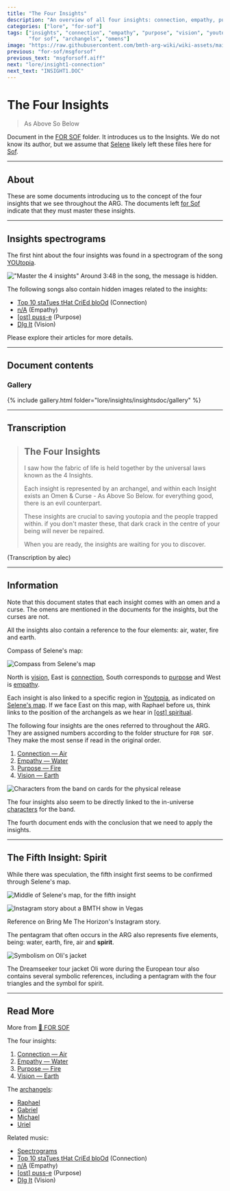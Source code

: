 ```yaml
---
title: "The Four Insights"
description: "An overview of all four insights: connection, empathy, purpose, vision."
categories: ["lore", "for-sof"]
tags: ["insights", "connection", "empathy", "purpose", "vision", "youtopia", 
       "for sof", "archangels", "omens"]
image: "https://raw.githubusercontent.com/bmth-arg-wiki/wiki-assets/main/lore/insights/insights-300x300.png"
previous: "for-sof/msgforsof"
previous_text: "msgforsoff.aiff"
next: "lore/insight1-connection"
next_text: "INSIGHT1.DOC"
---
```

# The Four Insights

> As Above So Below

Document in the [FOR SOF](../for-sof) folder. It introduces us to the Insights. We do not know its author, but we assume that [Selene](../characters/selene) likely left these files here for [Sof](../characters/sof).

***

## About

These are some documents introducing us to the concept of the four insights that
we see throughout the ARG. The documents left [for Sof](../for-sof/for-sof) indicate that 
they must master these insights.

***

## Insights spectrograms

The first hint about the four insights was found in a spectrogram of the song [YOUtopia](../music/song-youtopia).

!["Master the 4 insights"](https://raw.githubusercontent.com/bmth-arg-wiki/wiki-assets/main/lore/insights/empathy/img_2.png)
Around 3:48 in the song, the message is hidden.

The following songs also contain hidden images related to the insights:

- [Top 10 staTues tHat CriEd bloOd](../music/song-top10) (Connection)
- [n/A](../music/song-na) (Empathy)
- [[ost] puss-e](../music/song-pusse) (Purpose)
- [DIg It](../music/song-digit) (Vision)

Please explore their articles for more details.

***

## Document contents

### Gallery

{% include gallery.html folder="lore/insights/insightsdoc/gallery" %}

***

## Transcription

>## The Four Insights
>
>I saw how the fabric of life is held together by the universal laws known as the 4 Insights.
>
>Each insight is represented by an archangel, and within each Insight exists an Omen & Curse - As Above So Below. 
for everything good, there is an evil counterpart.
>
>These insights are crucial to saving youtopia and the people trapped within. 
if you don't master these, that dark crack in the centre of your being will never be repaired.
>
>When you are ready, the insights are waiting for you to discover.

(Transcription by alec)

***

## Information

Note that this document states that each insight comes with an omen and a curse. 
The omens are mentioned in the documents for the insights, but the curses are not.

All the insights also contain a reference to the four elements: air, water, fire and earth.

Compass of Selene's map:

![Compass from Selene's map](https://raw.githubusercontent.com/bmth-arg-wiki/wiki-assets/main/lore/insights/insight-directions.png)

North is [vision](insight4-vision), East is [connection](insight1-connection), 
South corresponds to [purpose](insight3-purpose) and West is [empathy](insight2-empathy).

Each insight is also linked to a specific region in [Youtopia](youtopia), as indicated on 
[Selene's map](../for-sof#YOUTOPIA_selenes_mapvis). If we face East on this map, 
with Raphael before us, think links to the position of the archangels as we hear in [[ost] spiritual](../music/song-spiritual).

The following four insights are the ones referred to throughout the ARG. 
They are assigned numbers according to the folder structure for `FOR SOF`. 
They make the most sense if read in the original order.

1. [Connection — Air](insight1-connection)
2. [Empathy — Water](insight2-empathy)
3. [Purpose — Fire](insight3-purpose)
4. [Vision — Earth](insight4-vision)

![Characters from the band on cards for the physical release](https://raw.githubusercontent.com/bmth-arg-wiki/wiki-assets/main/characters/band-cards.png)

The four insights also seem to be directly linked to the in-universe [characters](../characters#band-members) 
for the band.

The fourth document ends with the conclusion that we need to apply the insights.

***

## The Fifth Insight: Spirit

While there was speculation, the fifth insight first seems to be confirmed through Selene's map.

![Middle of Selene's map, for the fifth insight](https://raw.githubusercontent.com/bmth-arg-wiki/wiki-assets/main/lore/insights/fifth-insight.png)

![Instagram story about a BMTH show in Vegas](https://raw.githubusercontent.com/bmth-arg-wiki/wiki-assets/main/lore/insights/insta_las_vegas_story_fifth_element.png)

Reference on Bring Me The Horizon's Instagram story.

The pentagram that often occurs in the ARG also represents five elements, being: 
water, earth, fire, air and **spirit**. 

![Symbolism on Oli's jacket](https://raw.githubusercontent.com/bmth-arg-wiki/wiki-assets/main/lore/insights/oli_costume_spirit.png)

The Dreamseeker tour jacket Oli wore during the European tour also contains 
several symbolic references, including a pentagram with the four triangles 
and the symbol for spirit.

***

## Read More

More from [📁 FOR SOF](../for-sof)

The four insights:

1. [Connection — Air](insight1-connection)
2. [Empathy — Water](insight2-empathy)
3. [Purpose — Fire](insight3-purpose)
4. [Vision — Earth](insight4-vision)

The [archangels](../characters#archangels):

- [Raphael](../characters/raphael)
- [Gabriel](../characters/gabriel)
- [Michael](../characters/michael)
- [Uriel](../characters/uriel)

Related music:

- [Spectrograms](../music/spectrograms)
- [Top 10 staTues tHat CriEd bloOd](../music/song-top10) (Connection)
- [n/A](../music/song-na) (Empathy)
- [[ost] puss-e](../music/song-pusse) (Purpose)
- [DIg It](../music/song-digit) (Vision)

